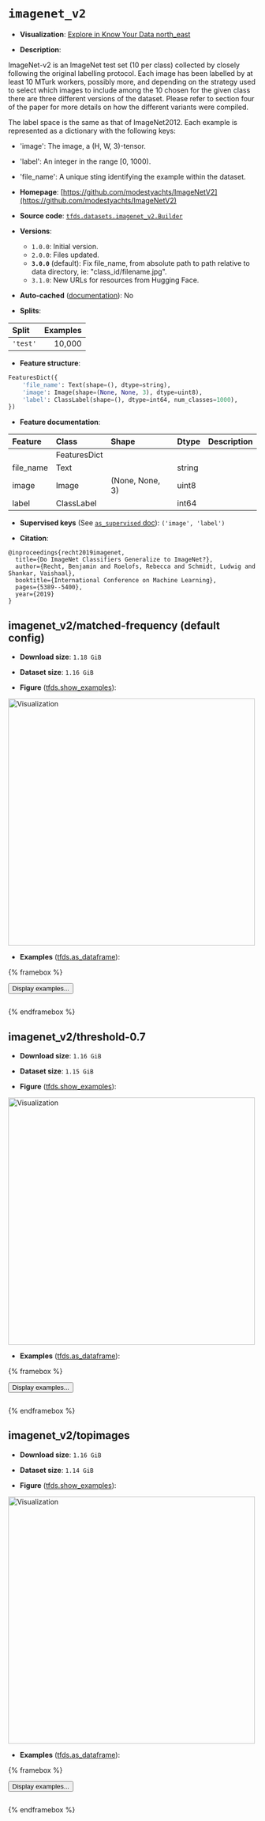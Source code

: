 <div itemscope itemtype="http://schema.org/Dataset">
  <div itemscope itemprop="includedInDataCatalog" itemtype="http://schema.org/DataCatalog">
    <meta itemprop="name" content="TensorFlow Datasets" />
  </div>
  <meta itemprop="name" content="imagenet_v2" />
  <meta itemprop="description" content="ImageNet-v2 is an ImageNet test set (10 per class) collected by closely&#10;following the original labelling protocol. Each image has been labelled by at&#10;least 10 MTurk workers, possibly more, and depending on the strategy used to&#10;select which images to include among the 10 chosen for the given class there are&#10;three different versions of the dataset. Please refer to section four of the&#10;paper for more details on how the different variants were compiled.&#10;&#10;The label space is the same as that of ImageNet2012. Each example is represented&#10;as a dictionary with the following keys:&#10;&#10;*   &#x27;image&#x27;: The image, a (H, W, 3)-tensor.&#10;*   &#x27;label&#x27;: An integer in the range [0, 1000).&#10;*   &#x27;file_name&#x27;: A unique sting identifying the example within the dataset.&#10;&#10;To use this dataset:&#10;&#10;```python&#10;import tensorflow_datasets as tfds&#10;&#10;ds = tfds.load(&#x27;imagenet_v2&#x27;, split=&#x27;train&#x27;)&#10;for ex in ds.take(4):&#10;  print(ex)&#10;```&#10;&#10;See [the guide](https://www.tensorflow.org/datasets/overview) for more&#10;informations on [tensorflow_datasets](https://www.tensorflow.org/datasets).&#10;&#10;&lt;img src=&quot;https://storage.googleapis.com/tfds-data/visualization/fig/imagenet_v2-matched-frequency-3.0.0.png&quot; alt=&quot;Visualization&quot; width=&quot;500px&quot;&gt;&#10;&#10;" />
  <meta itemprop="url" content="https://www.tensorflow.org/datasets/catalog/imagenet_v2" />
  <meta itemprop="sameAs" content="https://github.com/modestyachts/ImageNetV2" />
  <meta itemprop="citation" content="@inproceedings{recht2019imagenet,&#10;  title={Do ImageNet Classifiers Generalize to ImageNet?},&#10;  author={Recht, Benjamin and Roelofs, Rebecca and Schmidt, Ludwig and Shankar, Vaishaal},&#10;  booktitle={International Conference on Machine Learning},&#10;  pages={5389--5400},&#10;  year={2019}&#10;}" />
</div>

# `imagenet_v2`


*   **Visualization**:
    <a class="button button-with-icon" href="https://knowyourdata-tfds.withgoogle.com/#tab=STATS&dataset=imagenet_v2">
    Explore in Know Your Data
    <span class="material-icons icon-after" aria-hidden="true"> north_east
    </span> </a>

*   **Description**:

ImageNet-v2 is an ImageNet test set (10 per class) collected by closely
following the original labelling protocol. Each image has been labelled by at
least 10 MTurk workers, possibly more, and depending on the strategy used to
select which images to include among the 10 chosen for the given class there are
three different versions of the dataset. Please refer to section four of the
paper for more details on how the different variants were compiled.

The label space is the same as that of ImageNet2012. Each example is represented
as a dictionary with the following keys:

*   'image': The image, a (H, W, 3)-tensor.
*   'label': An integer in the range [0, 1000).
*   'file_name': A unique sting identifying the example within the dataset.

*   **Homepage**:
    [https://github.com/modestyachts/ImageNetV2](https://github.com/modestyachts/ImageNetV2)

*   **Source code**:
    [`tfds.datasets.imagenet_v2.Builder`](https://github.com/tensorflow/datasets/tree/master/tensorflow_datasets/datasets/imagenet_v2/imagenet_v2_dataset_builder.py)

*   **Versions**:

    *   `1.0.0`: Initial version.
    *   `2.0.0`: Files updated.
    *   **`3.0.0`** (default): Fix file_name, from absolute path to path
        relative to data directory, ie: "class_id/filename.jpg".
    *   `3.1.0`: New URLs for resources from Hugging Face.

*   **Auto-cached**
    ([documentation](https://www.tensorflow.org/datasets/performances#auto-caching)):
    No

*   **Splits**:

Split    | Examples
:------- | -------:
`'test'` | 10,000

*   **Feature structure**:

```python
FeaturesDict({
    'file_name': Text(shape=(), dtype=string),
    'image': Image(shape=(None, None, 3), dtype=uint8),
    'label': ClassLabel(shape=(), dtype=int64, num_classes=1000),
})
```

*   **Feature documentation**:

Feature   | Class        | Shape           | Dtype  | Description
:-------- | :----------- | :-------------- | :----- | :----------
          | FeaturesDict |                 |        |
file_name | Text         |                 | string |
image     | Image        | (None, None, 3) | uint8  |
label     | ClassLabel   |                 | int64  |

*   **Supervised keys** (See
    [`as_supervised` doc](https://www.tensorflow.org/datasets/api_docs/python/tfds/load#args)):
    `('image', 'label')`

*   **Citation**:

```
@inproceedings{recht2019imagenet,
  title={Do ImageNet Classifiers Generalize to ImageNet?},
  author={Recht, Benjamin and Roelofs, Rebecca and Schmidt, Ludwig and Shankar, Vaishaal},
  booktitle={International Conference on Machine Learning},
  pages={5389--5400},
  year={2019}
}
```


## imagenet_v2/matched-frequency (default config)

*   **Download size**: `1.18 GiB`

*   **Dataset size**: `1.16 GiB`

*   **Figure**
    ([tfds.show_examples](https://www.tensorflow.org/datasets/api_docs/python/tfds/visualization/show_examples)):

<img src="https://storage.googleapis.com/tfds-data/visualization/fig/imagenet_v2-matched-frequency-3.0.0.png" alt="Visualization" width="500px">

*   **Examples**
    ([tfds.as_dataframe](https://www.tensorflow.org/datasets/api_docs/python/tfds/as_dataframe)):

<!-- mdformat off(HTML should not be auto-formatted) -->

{% framebox %}

<button id="displaydataframe">Display examples...</button>
<div id="dataframecontent" style="overflow-x:auto"></div>
<script>
const url = "https://storage.googleapis.com/tfds-data/visualization/dataframe/imagenet_v2-matched-frequency-3.0.0.html";
const dataButton = document.getElementById('displaydataframe');
dataButton.addEventListener('click', async () => {
  // Disable the button after clicking (dataframe loaded only once).
  dataButton.disabled = true;

  const contentPane = document.getElementById('dataframecontent');
  try {
    const response = await fetch(url);
    // Error response codes don't throw an error, so force an error to show
    // the error message.
    if (!response.ok) throw Error(response.statusText);

    const data = await response.text();
    contentPane.innerHTML = data;
  } catch (e) {
    contentPane.innerHTML =
        'Error loading examples. If the error persist, please open '
        + 'a new issue.';
  }
});
</script>

{% endframebox %}

<!-- mdformat on -->

## imagenet_v2/threshold-0.7

*   **Download size**: `1.16 GiB`

*   **Dataset size**: `1.15 GiB`

*   **Figure**
    ([tfds.show_examples](https://www.tensorflow.org/datasets/api_docs/python/tfds/visualization/show_examples)):

<img src="https://storage.googleapis.com/tfds-data/visualization/fig/imagenet_v2-threshold-0.7-3.0.0.png" alt="Visualization" width="500px">

*   **Examples**
    ([tfds.as_dataframe](https://www.tensorflow.org/datasets/api_docs/python/tfds/as_dataframe)):

<!-- mdformat off(HTML should not be auto-formatted) -->

{% framebox %}

<button id="displaydataframe">Display examples...</button>
<div id="dataframecontent" style="overflow-x:auto"></div>
<script>
const url = "https://storage.googleapis.com/tfds-data/visualization/dataframe/imagenet_v2-threshold-0.7-3.0.0.html";
const dataButton = document.getElementById('displaydataframe');
dataButton.addEventListener('click', async () => {
  // Disable the button after clicking (dataframe loaded only once).
  dataButton.disabled = true;

  const contentPane = document.getElementById('dataframecontent');
  try {
    const response = await fetch(url);
    // Error response codes don't throw an error, so force an error to show
    // the error message.
    if (!response.ok) throw Error(response.statusText);

    const data = await response.text();
    contentPane.innerHTML = data;
  } catch (e) {
    contentPane.innerHTML =
        'Error loading examples. If the error persist, please open '
        + 'a new issue.';
  }
});
</script>

{% endframebox %}

<!-- mdformat on -->

## imagenet_v2/topimages

*   **Download size**: `1.16 GiB`

*   **Dataset size**: `1.14 GiB`

*   **Figure**
    ([tfds.show_examples](https://www.tensorflow.org/datasets/api_docs/python/tfds/visualization/show_examples)):

<img src="https://storage.googleapis.com/tfds-data/visualization/fig/imagenet_v2-topimages-3.0.0.png" alt="Visualization" width="500px">

*   **Examples**
    ([tfds.as_dataframe](https://www.tensorflow.org/datasets/api_docs/python/tfds/as_dataframe)):

<!-- mdformat off(HTML should not be auto-formatted) -->

{% framebox %}

<button id="displaydataframe">Display examples...</button>
<div id="dataframecontent" style="overflow-x:auto"></div>
<script>
const url = "https://storage.googleapis.com/tfds-data/visualization/dataframe/imagenet_v2-topimages-3.0.0.html";
const dataButton = document.getElementById('displaydataframe');
dataButton.addEventListener('click', async () => {
  // Disable the button after clicking (dataframe loaded only once).
  dataButton.disabled = true;

  const contentPane = document.getElementById('dataframecontent');
  try {
    const response = await fetch(url);
    // Error response codes don't throw an error, so force an error to show
    // the error message.
    if (!response.ok) throw Error(response.statusText);

    const data = await response.text();
    contentPane.innerHTML = data;
  } catch (e) {
    contentPane.innerHTML =
        'Error loading examples. If the error persist, please open '
        + 'a new issue.';
  }
});
</script>

{% endframebox %}

<!-- mdformat on -->